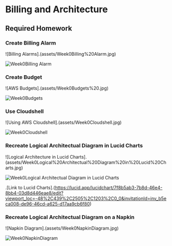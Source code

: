 # Billing and Architecture


## Required Homework

### Create Billing Alarm

![Billing Alarms].(assets/Week0Billing%20Alarm.jpg)

![Week0Billing Alarm](https://user-images.githubusercontent.com/77395830/222210459-fa2d18f1-6a3b-47fc-b6fb-90d07272878c.jpg)


### Create Budget

![AWS Budgets].(assets/Week0Budgets%20.jpg)

![Week0Budgets ](https://user-images.githubusercontent.com/77395830/222210617-51453f48-c1a2-42d4-bade-32fe43676673.jpg)


### Use Cloudshell

![Using AWS Cloudshell].(assets/Week0Cloudshell.jpg)

![Week0Cloudshell](https://user-images.githubusercontent.com/77395830/222210685-f7861d49-5f5f-4625-94c9-263763c8e58b.jpg)


### Recreate Logical Architectual Diagram in Lucid Charts

![Logical Architecture in Lucid Charts].(assets/Week0Logical%20Architectual%20Diagram%20in%20Lucid%20Charts.jpg)

![Week0Logical Architectual Diagram in Lucid Charts](https://user-images.githubusercontent.com/77395830/222210817-38d4215a-ec18-4b8f-931d-72ad8edc2012.jpg)

.[Link to Lucid Charts].(https://lucid.app/lucidchart/7f8b5ab3-7b8d-46e4-8bb4-03d8d446eae8/edit?viewport_loc=-48%2C439%2C2505%2C1203%2C0_0&invitationId=inv_b5eca008-de96-46cd-a625-d17aa9cb6f80)

### Recreate Logical Architectual Diagram on a Napkin 

![Napkin Diagram].(assets/Week0NapkinDiagram.jpg)

![Week0NapkinDiagram](https://user-images.githubusercontent.com/77395830/222211561-7142c52d-5955-45ee-986a-df76f5f94347.jpg)
